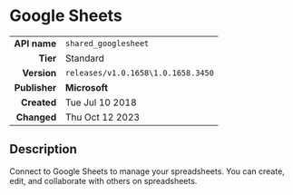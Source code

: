 # Google Sheets
| | |
|-:|-|
|**API name**|`shared_googlesheet`|
|**Tier**|Standard|
|**Version**|`releases/v1.0.1658\1.0.1658.3450`|
|**Publisher**|**Microsoft**|
|**Created**|Tue Jul 10 2018|
|**Changed**|Thu Oct 12 2023|

## Description
Connect to Google Sheets to manage your spreadsheets. You can create, edit, and collaborate with others on spreadsheets.
